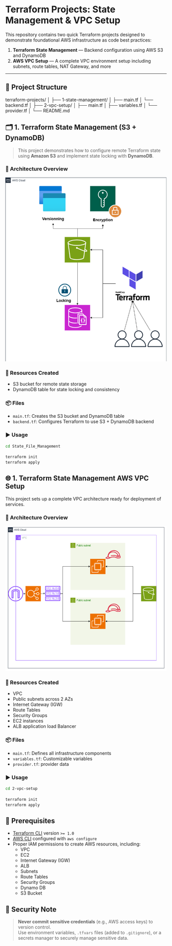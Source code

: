 # Terraform Projects: State Management & VPC Setup

This repository contains two quick Terraform projects designed to demonstrate foundational AWS infrastructure as code best practices:

1. **Terraform State Management** — Backend configuration using AWS S3 and DynamoDB
2. **AWS VPC Setup** — A complete VPC environment setup including subnets, route tables, NAT Gateway, and more

---

## 📁 Project Structure

terraform-projects/
│
├── 1-state-management/
│ ├── main.tf
│ └── backend.tf
│
├── 2-vpc-setup/
│ ├── main.tf
│ ├── variables.tf
│ └── provider.tf
│
└── README.md

## 🗂 1. Terraform State Management (S3 + DynamoDB)

> This project demonstrates how to configure remote Terraform state using **Amazon S3** and implement state locking with **DynamoDB**.

### 🧠 Architecture Overview

![State Management Architecture](assets/terraform_backend.png)

### 🔧 Resources Created

- S3 bucket for remote state storage
- DynamoDB table for state locking and consistency

### 📦 Files

- `main.tf`: Creates the S3 bucket and DynamoDB table
- `backend.tf`: Configures Terraform to use S3 + DynamoDB backend

### ▶️ Usage

```bash
cd State_File_Management

terraform init
terraform apply
```

## 🌐 1. Terraform State Management AWS VPC Setup

This project sets up a complete VPC architecture ready for deployment of services.

### 🧠 Architecture Overview

![VPC Architecture](assets/vpc.png)

### 🔧 Resources Created

- VPC  
- Public subnets across 2 AZs  
- Internet Gateway (IGW)
- Route Tables  
- Security Groups
- EC2 instances
- ALB application load Balancer

### 📦 Files

- `main.tf`: Defines all infrastructure components  
- `variables.tf`: Customizable variables  
- `provider.tf`: provider data

### ▶️ Usage

```bash
cd 2-vpc-setup

terraform init
terraform apply
```

## 🧰 Prerequisites

- [Terraform CLI](https://developer.hashicorp.com/terraform/downloads) version `>= 1.0`
- [AWS CLI](https://docs.aws.amazon.com/cli/latest/userguide/install-cliv2.html) configured with `aws configure`
- Proper IAM permissions to create AWS resources, including:
  - VPC
  - EC2
  - Internet Gateway (IGW)
  - ALB
  - Subnets
  - Route Tables
  - Security Groups
  - Dynamo DB
  - S3 Bucket

## 🔐 Security Note

> **Never commit sensitive credentials** (e.g., AWS access keys) to version control.  
> Use environment variables, `.tfvars` files (added to `.gitignore`), or a secrets manager to securely manage sensitive data.
